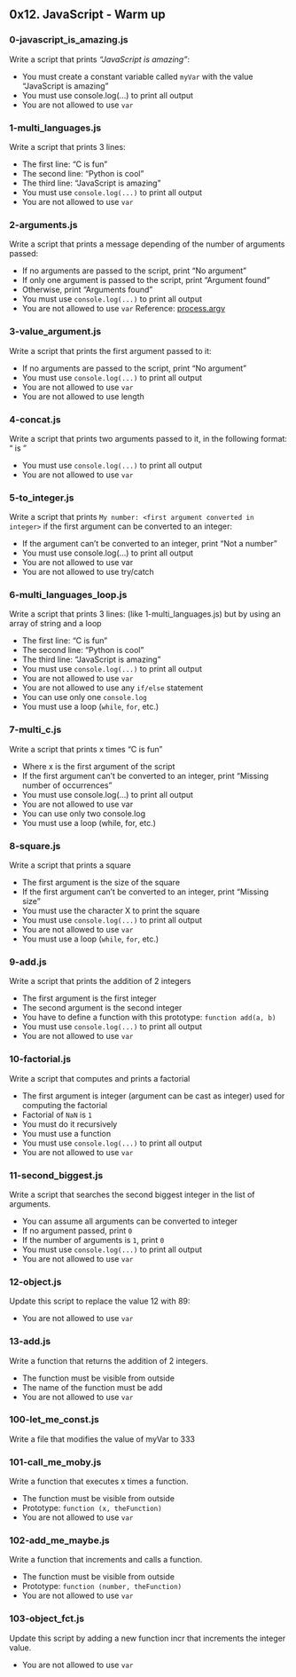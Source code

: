 ## 0x12. JavaScript - Warm up

### 0-javascript_is_amazing.js

Write a script that prints _“JavaScript is amazing”_:

- You must create a constant variable called `myVar` with the value “JavaScript is amazing”
- You must use console.log(...) to print all output
- You are not allowed to use `var`

### 1-multi_languages.js

Write a script that prints 3 lines:

- The first line: “C is fun”
- The second line: “Python is cool”
- The third line: “JavaScript is amazing”
- You must use `console.log(...)` to print all output
- You are not allowed to use `var`

### 2-arguments.js

Write a script that prints a message depending of the number of arguments passed:

- If no arguments are passed to the script, print “No argument”
- If only one argument is passed to the script, print “Argument found”
- Otherwise, print “Arguments found”
- You must use `console.log(...)` to print all output
- You are not allowed to use `var`
  Reference: <a href="https://intranet.alxswe.com/rltoken/5kTYi3rxb6KM1_pivm-tXg">process.argv</a>

### 3-value_argument.js

Write a script that prints the first argument passed to it:

- If no arguments are passed to the script, print “No argument”
- You must use `console.log(...)` to print all output
- You are not allowed to use `var`
- You are not allowed to use length

### 4-concat.js

Write a script that prints two arguments passed to it, in the following format: “ is ”

- You must use `console.log(...)` to print all output
- You are not allowed to use `var`

### 5-to_integer.js

Write a script that prints `My number: <first argument converted in integer>` if the first argument can be converted to an integer:

- If the argument can’t be converted to an integer, print “Not a number”
- You must use console.log(...) to print all output
- You are not allowed to use var
- You are not allowed to use try/catch

### 6-multi_languages_loop.js

Write a script that prints 3 lines: (like 1-multi_languages.js) but by using an array of string and a loop

- The first line: “C is fun”
- The second line: “Python is cool”
- The third line: “JavaScript is amazing”
- You must use `console.log(...)` to print all output
- You are not allowed to use `var`
- You are not allowed to use any `if/else` statement
- You can use only one `console.log`
- You must use a loop (`while`, `for`, etc.)

### 7-multi_c.js

Write a script that prints x times “C is fun”

- Where x is the first argument of the script
- If the first argument can’t be converted to an integer, print “Missing number of occurrences”
- You must use console.log(...) to print all output
- You are not allowed to use var
- You can use only two console.log
- You must use a loop (while, for, etc.)

### 8-square.js

Write a script that prints a square

- The first argument is the size of the square
- If the first argument can’t be converted to an integer, print “Missing size”
- You must use the character X to print the square
- You must use `console.log(...)` to print all output
- You are not allowed to use `var`
- You must use a loop (`while`, `for`, etc.)

### 9-add.js

Write a script that prints the addition of 2 integers

- The first argument is the first integer
- The second argument is the second integer
- You have to define a function with this prototype: `function add(a, b)`
- You must use `console.log(...)` to print all output
- You are not allowed to use `var`

### 10-factorial.js

Write a script that computes and prints a factorial

- The first argument is integer (argument can be cast as integer) used for computing the factorial
- Factorial of `NaN` is `1`
- You must do it recursively
- You must use a function
- You must use `console.log(...)` to print all output
- You are not allowed to use `var`

### 11-second_biggest.js 

Write a script that searches the second biggest integer in the list of arguments.

- You can assume all arguments can be converted to integer
- If no argument passed, print `0`
- If the number of arguments is `1`, print `0`
- You must use `console.log(...)` to print all output
- You are not allowed to use `var`

### 12-object.js

Update this script to replace the value 12 with 89:

- You are not allowed to use `var`

### 13-add.js

Write a function that returns the addition of 2 integers.

- The function must be visible from outside
- The name of the function must be add
- You are not allowed to use `var`

### 100-let_me_const.js

Write a file that modifies the value of myVar to 333

### 101-call_me_moby.js

Write a function that executes x times a function.

- The function must be visible from outside
- Prototype: `function (x, theFunction)`
- You are not allowed to use `var`

### 102-add_me_maybe.js

Write a function that increments and calls a function.

- The function must be visible from outside
- Prototype: `function (number, theFunction)`
- You are not allowed to use `var`

### 103-object_fct.js

Update this script by adding a new function incr that increments the integer value.

- You are not allowed to use `var`
